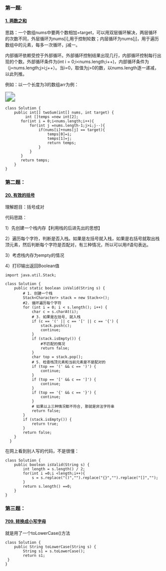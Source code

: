 ### 第一题:

#### [1. 两数之和](https://leetcode-cn.com/problems/two-sum/)

思路：一个数组nums中要两个数相加=target，可以用双层循环解决，两层循环的次数不同，外层循环为nums[i],用于控制轮数；内层循环为nums[j]，用于遍历数组中的元素，每多一次循环，j减一。

内部循环依赖受控于外部循环。外部循环控制结果出现几行，内部循环控制每行出现的个数。外部循环条件为(int i = 0;i<nums.length;i++)，内部循环条件为（j=nums.length;j>i;j++）。当i=0，取值为j>0的数，以nums.length逐一递减，以此列推。

例如：以一个长度为3的数组arr为例：

<img src="C:\Users\86134\Desktop\heima\T1.png" style="zoom:200%;" />

```
class Solution {
    public int[] twoSum(int[] nums, int target) {
         int []temps =new int[2];
       for(int i = 0;i<nums.length;i++){
           for(int j =nums.length-1;j>i;j--){
               if(nums[i]+nums[j] == target){
                   temps[0]=i;
                   temps[1]=j;
                   return temps;
               }
           }
       }
       return temps;
    }
}
```



### 第二题：

#### [20. 有效的括号](https://leetcode-cn.com/problems/valid-parentheses/)

理解题目：括号成对

代码思路：

1）先创建一个栈内存【利用栈的后进先出的思想】

2）遍历每个字符，判断是否入栈。如果是左括号就入栈，如果是右括号就取出栈顶元素，然后判断每个字符是否配对，有三种情况，所以可以用if语句表达。

3）考虑栈内存为empty的情况

4）打印输出返回Boolean值

```
import java.util.Stack;

class Solution {
    public static boolean isValid(String s) {
        # 1. 创建一个栈
        Stack<Character> stack = new Stack<>();
        #2. 循环遍历每个字符
        for (int i = 0; i < s.length(); i++) {
            char c = s.charAt(i);
            # 3. 如果是左括号, 就入栈
            if (c == '(' || c == '[' || c == '{') {
                stack.push(c);
                continue;
            }
            if (stack.isEmpty()) {
                #不匹配的情况
                return false;
            }
            char top = stack.pop();
            # 5. 检查栈顶元素和当前元素是不是配对的
            if (top == '(' && c == ')') {
                continue;
            }
            if (top == '[' && c == ']') {
                continue;
            }
            if (top == '{' && c == '}') {
                continue;
            }
            # 如果以上三种情况都不符合, 那就是非法字符串
            return false;
        }  
        if (stack.isEmpty()) {
            return true;
        }
        return false;
    }
  }
```

在网上看到别人写的代码，不是很懂：

```
class Solution {
    public boolean isValid(String s) {
        int length = s.length() / 2;
        for(int i =0;i <length;i++){
            s = s.replace("()","").replace("{}","").replace("[]","");
        }
        return s.length() ==0;
    }
}
```



### 第三题：

#### [709. 转换成小写字母](https://leetcode-cn.com/problems/to-lower-case/)

就是用了一个toLowerCase()方法

```
class Solution {
    public String toLowerCase(String s) {
        String s1 = s.toLowerCase();
        return s1;
 }
}
```

